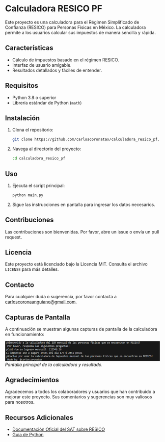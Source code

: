 # Calculadora RESICO PF

Este proyecto es una calculadora para el Régimen Simplificado de Confianza (RESICO) para Personas Físicas en México. La calculadora permite a los usuarios calcular sus impuestos de manera sencilla y rápida.

## Características

- Cálculo de impuestos basado en el régimen RESICO.
- Interfaz de usuario amigable.
- Resultados detallados y fáciles de entender.

## Requisitos

- Python 3.8 o superior
- Librería estándar de Python (`math`)

## Instalación

1. Clona el repositorio:
    ```bash
    git clone https://github.com/carloscoronatax/calculadora_resico_pf.git
    ```
2. Navega al directorio del proyecto:
    ```bash
    cd calculadora_resico_pf
    ```

## Uso

1. Ejecuta el script principal:
    ```bash
    python main.py
    ```
2. Sigue las instrucciones en pantalla para ingresar los datos necesarios.

## Contribuciones

Las contribuciones son bienvenidas. Por favor, abre un issue o envía un pull request.

## Licencia

Este proyecto está licenciado bajo la Licencia MIT. Consulta el archivo `LICENSE` para más detalles.

## Contacto

Para cualquier duda o sugerencia, por favor contacta a [carloscoronaanguiano@gmail.com](mailto:tu_email@example.com).
## Capturas de Pantalla

A continuación se muestran algunas capturas de pantalla de la calculadora en funcionamiento:

![Pantalla Principal](./captura_1.png)
*Pantalla principal de la calculadora y resultado.*

## Agradecimientos

Agradecemos a todos los colaboradores y usuarios que han contribuido a mejorar este proyecto. Sus comentarios y sugerencias son muy valiosos para nosotros.

## Recursos Adicionales

- [Documentación Oficial del SAT sobre RESICO](https://www.sat.gob.mx/)
- [Guía de Python](https://docs.python.org/es/3/)